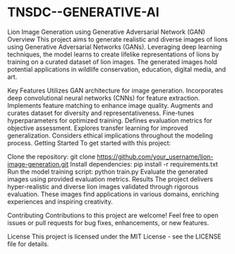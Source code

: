 # TNSDC--GENERATIVE-AI

Lion Image Generation using Generative Adversarial Network (GAN)
Overview
This project aims to generate realistic and diverse images of lions using Generative Adversarial Networks (GANs). Leveraging deep learning techniques, the model learns to create lifelike representations of lions by training on a curated dataset of lion images. The generated images hold potential applications in wildlife conservation, education, digital media, and art.

Key Features
Utilizes GAN architecture for image generation.
Incorporates deep convolutional neural networks (CNNs) for feature extraction.
Implements feature matching to enhance image quality.
Augments and curates dataset for diversity and representativeness.
Fine-tunes hyperparameters for optimized training.
Defines evaluation metrics for objective assessment.
Explores transfer learning for improved generalization.
Considers ethical implications throughout the modeling process.
Getting Started
To get started with this project:

Clone the repository: git clone https://github.com/your_username/lion-image-generation.git
Install dependencies: pip install -r requirements.txt
Run the model training script: python train.py
Evaluate the generated images using provided evaluation metrics.
Results
The project delivers hyper-realistic and diverse lion images validated through rigorous evaluation. These images find applications in various domains, enriching experiences and inspiring creativity.

Contributing
Contributions to this project are welcome! Feel free to open issues or pull requests for bug fixes, enhancements, or new features.

License
This project is licensed under the MIT License - see the LICENSE file for details.
